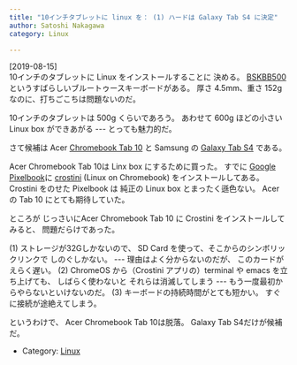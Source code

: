 ```yaml
---
title: "10インチタブレットに linux を： (1) ハードは Galaxy Tab S4 に決定"
author: Satoshi Nakagawa
category: Linux

---
```


[2019-08-15]  
 10インチのタブレットに Linux をインストールすることに
決める。
[BSKBB500](https://www.buffalo.jp/product/detail/bskbb500bk.html)というすばらしいブルートゥースキーボードがある。
厚さ 4.5mm、重さ 152g なのに、打ちごこちは問題ないのだ。

10インチのタブレットは 500g くらいであろう。
あわせて 600g ほどの小さい Linux box ができあがる ---
とっても魅力的だ。

 さて候補は
Acer
[Chromebook Tab 10](https://acerjapan.com/tablet-smartphone/chromebooktab/chromebooktab10/) と
Samsung の
[Galaxy Tab S4](https://www.samsung.com/global/galaxy/galaxy-tab-s4/) である。

 Acer Chromebook Tab 10は Linx box にするために買った。
すでに
[Google Pixelbook](https://www.google.com/chromebook/device/google-pixelbook/)に
[crostini](https://wiki.archlinux.jp/index.php/Crostini)
(Linux on Chromebook) をインストールしてある。
Crostini をのせた Pixelbook は
純正の Linux box とまったく遜色ない。
Acer の Tab 10 にとても期待していた。

 ところが
じっさいにAcer Chromebook Tab 10 に Crostini をインストールしてみると、
問題だらけであった。

 (1) ストレージが32Gしかないので、
SD Card を使って、そこからのシンボリックリンクで
しのぐしかない。
--- 理由はよく分からないのだが、
このカードがえらく遅い。
(2) ChromeOS から（Crostini アプリの）terminal や
emacs を立ち上げても、
しばらく使わないと それらは消滅してしまう ---
もう一度最初からやらないといけないのだ。
(3) キーボードの持続時間がとても短かい。
すぐに接続が途絶えてしまう。

 というわけで、
Acer Chromebook Tab 10は脱落。
Galaxy Tab S4だけが候補だ。

- Category: [Linux](categories.html#Linux)

